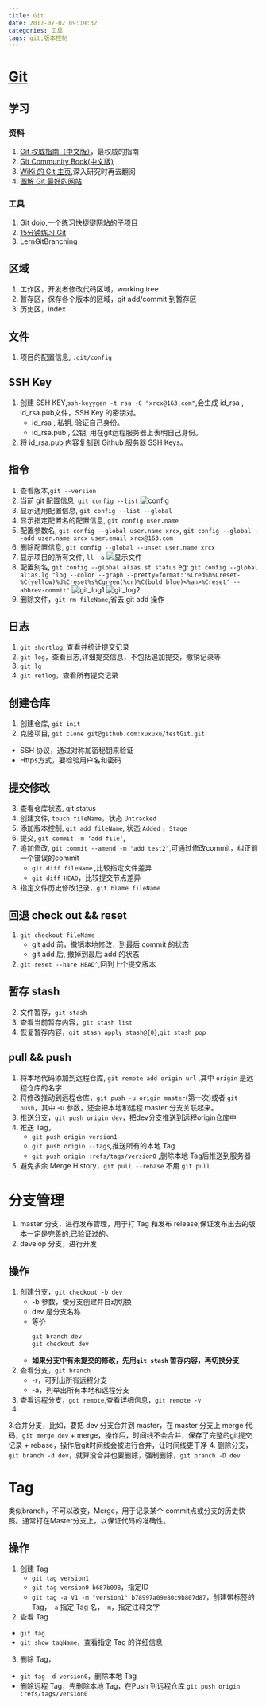 ```yaml
---
title: Git
date: 2017-07-02 09:19:32
categories: 工具
tags: git,版本控制
---
```

 # [Git](https://git-for-windows.github.io/)
## 学习
### 资料
1. [Git 权威指南（中文版）](http://git0scm.com/book/zh/v1/)，最权威的指南
2. [Git Community Book(中文版)](htp://gitbook.liiuhui998.com/)
3. [WiKi 的 Git 主页](https://git.wiki.kernel.or/index.php/Main_page/),深入研究时再去翻阅
4. [图解 Git 最好的网站](http://marklodoto.github.io/visual-git-guide/index-zh-cn.html)

### 工具
1. [Git dojo](https://www.shortcutfoo.com/app/dojos/git),一个练习[快捷键网站](https://www.shortcutfoo.com/)的子项目
2. [15分钟练习 Git](https://try.github.io/levels/1/challenges/1)
3. LernGitBranching

## 区域
1. 工作区，开发者修改代码区域，working tree
2. 暂存区，保存各个版本的区域，git add/commit 到暂存区
3. 历史区，index

## 文件
1. 项目的配置信息, `.git/config`


## SSH Key
1. 创建 SSH KEY,`ssh-keyygen -t rsa -C "xrcx@163.com"`,会生成 id_rsa , id_rsa.pub文件，SSH Key 的密钥对。
    + id_rsa , 私钥, 验证自己身份。
    + id_rsa.pub , 公钥, 用在git远程服务器上表明自己身份。
2. 将 id_rsa.pub 内容复制到 Github 服务器 SSH Keys。

## 指令
1. 查看版本,`git --version`
2. 当前 git 配置信息, `git config --list`
    ![config](Git/config.png)
3. 显示通用配置信息, `git config --list --global`
4. 显示指定配置名的配置信息, `git config user.name`
5. 配置参数名, `git config --global user.name xrcx`,
               `git config --global --add user.name xrcx user.email xrcx@163.com`
6. 删除配置信息, `git config --global --unset user.name xrcx`
7. 显示项目的所有文件, `ll -a`
    ![显示文件](Git/显示文件.png)
8. 配置别名, `git config --global alias.st status`
   eg: `git config --global alias.lg "log --color --graph --pretty=format:'%Cred%h%Creset-%C(yellow)%d%Creset%s%Cgreen(%cr)%C(bold blue)<%an>%Creset' --abbrev-commit"`
    ![git_log1](Git/git_log1.png)
    ![git_log2](Git/git_log2.png)
9. 删除文件，`git rm fileName`,省去 git add 操作

## 日志
1. `git shortlog`, 查看并统计提交记录
2. `git log`，查看日志,详细提交信息，不包括追加提交，撤销记录等
3. `git lg`
4. `git reflog`，查看所有提交记录


## 创建仓库
1. 创建仓库, `git init`
2. 克隆项目, `git clone git@github.com:xuxuxu/testGit.git` 
- SSH 协议，通过对称加密秘钥来验证
- Https方式，要检验用户名和密码

## 提交修改
3. 查看仓库状态, git status
4. 创建文件, `touch fileName`，状态 `Untracked`
5. 添加版本控制, `git add fileName`, 状态 `Added` ，`Stage`
6. 提交, `git commit -m 'add file'`,
7. 追加修改, `git commit --amend -m "add test2"`,可通过修改commit，纠正前一个错误的commit
    + `git diff fileName` ,比较指定文件差异
    + `git diff HEAD`，比较提交节点差异
9. 指定文件历史修改记录，`git blame fileName`

## 回退 check out && reset
1. `git checkout fileName`
    + git add 前，撤销本地修改，到最后 commit 的状态
    + git add 后, 撤掉到最后 add 的状态
2. `git reset --hare HEAD^`,回到上个提交版本

## 暂存 stash
2. 文件暂存，`git stash`
3. 查看当前暂存内容，`git stash list`
4. 恢复暂存内容，`git stash apply stash@{0}`,`git stash pop`

## pull && push
1. 将本地代码添加到远程仓库, `git remote add origin url` ,其中 `origin` 是远程仓库的名字
2. 将修改推动到远程仓库，`git push -u origin master`(第一次)或者 `git push`，其中 -u 参数，还会把本地和远程 master 分支关联起来。
3. 推送分支，`git push origin dev`，把dev分支推送到远程origin仓库中
4. 推送 Tag，
    + `git push origin version1`
    + `git push origin --tags`,推送所有的本地 Tag 
    + `git push origin :refs/tags/version0` ,删除本地 Tag后推送到服务器
5. 避免多余 Merge History，`git pull --rebase` 不用 `git pull` 

# 分支管理
1. master 分支，进行发布管理，用于打 Tag 和发布 release,保证发布出去的版本一定是完善的,已验证过的。
2. develop 分支，进行开发

## 操作
1. 创建分支，`git checkout -b dev`
    + -b 参数，使分支创建并自动切换
    + dev 是分支名称
    + 等价 
        ``` java
        git branch dev
        git checkout dev
        ```
    + **如果分支中有未提交的修改，先用`git stash` 暂存内容，再切换分支**
2. 查看分支，`git branch`
    + -r，可列出所有远程分支
    + -a，列举出所有本地和远程分支
3. 查看远程分支，`got remote`,查看详细信息，`git remote -v`
4. 
3.合并分支，比如，要把 dev 分支合并到 master，在 master 分支上 merge 代码，`git merge dev`
    + merge，操作后，时间线不会合并，保存了完整的git提交记录
    + rebase，操作后git时间线会被进行合并，让时间线更干净
4. 删除分支，`git branch -d dev`，就算没合并也要删除，强制删除，`git branch -D dev`

# Tag
类似branch，不可以改变，Merge，用于记录某个 commit点或分支的历史快照。通常打在Master分支上，以保证代码的准确性。

## 操作
1. 创建 Tag
    + `git tag version1`
    + `git tag version0 b687b098`，指定ID
    + `git tag -a V1 -m "version1" b78997a09e80c9b807d87`，创建带标签的 Tag，`-a` 指定 Tag 名，`-m`，指定注释文字
2. 查看 Tag
- `git tag`
- `git show tagName`，查看指定 Tag 的详细信息
3. 删除 Tag，
- `git tag -d version0`，删除本地 Tag
-  删除远程 Tag，先删除本地 Tag，在Push 到远程仓库 `git push origin :refs/tags/version0`

